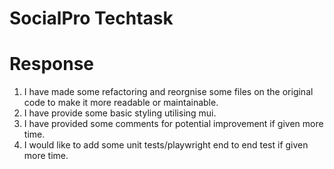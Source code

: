 # SocialPro Techtask

# Response

1. I have made some refactoring and reorgnise some files on the original code to make it more readable or maintainable.
2. I have provide some basic styling utilising mui.
2. I have provided some comments for potential improvement if given more time.
3. I would like to add some unit tests/playwright end to end test if given more time.

